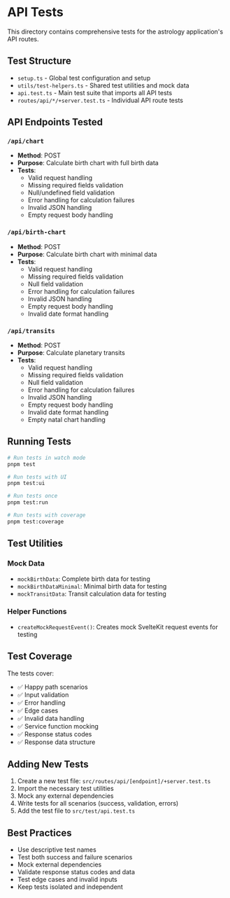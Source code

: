 # API Tests

This directory contains comprehensive tests for the astrology application's API routes.

## Test Structure

- `setup.ts` - Global test configuration and setup
- `utils/test-helpers.ts` - Shared test utilities and mock data
- `api.test.ts` - Main test suite that imports all API tests
- `routes/api/*/+server.test.ts` - Individual API route tests

## API Endpoints Tested

### `/api/chart`
- **Method**: POST
- **Purpose**: Calculate birth chart with full birth data
- **Tests**:
  - Valid request handling
  - Missing required fields validation
  - Null/undefined field validation
  - Error handling for calculation failures
  - Invalid JSON handling
  - Empty request body handling

### `/api/birth-chart`
- **Method**: POST
- **Purpose**: Calculate birth chart with minimal data
- **Tests**:
  - Valid request handling
  - Missing required fields validation
  - Null field validation
  - Error handling for calculation failures
  - Invalid JSON handling
  - Empty request body handling
  - Invalid date format handling

### `/api/transits`
- **Method**: POST
- **Purpose**: Calculate planetary transits
- **Tests**:
  - Valid request handling
  - Missing required fields validation
  - Null field validation
  - Error handling for calculation failures
  - Invalid JSON handling
  - Empty request body handling
  - Invalid date format handling
  - Empty natal chart handling

## Running Tests

```bash
# Run tests in watch mode
pnpm test

# Run tests with UI
pnpm test:ui

# Run tests once
pnpm test:run

# Run tests with coverage
pnpm test:coverage
```

## Test Utilities

### Mock Data
- `mockBirthData`: Complete birth data for testing
- `mockBirthDataMinimal`: Minimal birth data for testing
- `mockTransitData`: Transit calculation data for testing

### Helper Functions
- `createMockRequestEvent()`: Creates mock SvelteKit request events for testing

## Test Coverage

The tests cover:
- ✅ Happy path scenarios
- ✅ Input validation
- ✅ Error handling
- ✅ Edge cases
- ✅ Invalid data handling
- ✅ Service function mocking
- ✅ Response status codes
- ✅ Response data structure

## Adding New Tests

1. Create a new test file: `src/routes/api/[endpoint]/+server.test.ts`
2. Import the necessary test utilities
3. Mock any external dependencies
4. Write tests for all scenarios (success, validation, errors)
5. Add the test file to `src/test/api.test.ts`

## Best Practices

- Use descriptive test names
- Test both success and failure scenarios
- Mock external dependencies
- Validate response status codes and data
- Test edge cases and invalid inputs
- Keep tests isolated and independent 